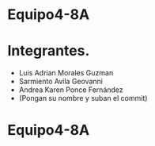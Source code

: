 # Equipo4-8A


# Integrantes.

* Luis Adrian Morales Guzman
* Sarmiento Avila Geovanni
* Andrea Karen Ponce Fernández
* (Pongan su nombre y suban el commit)
# Equipo4-8A
